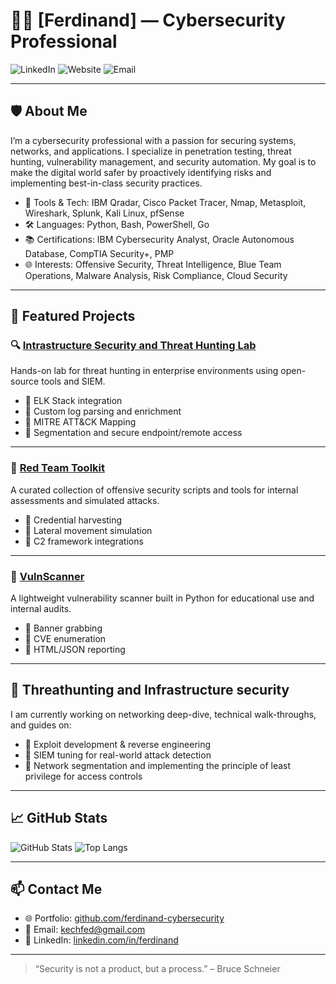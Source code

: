 # 👨‍💻 [Ferdinand] — Cybersecurity Professional

![LinkedIn](https://img.shields.io/badge/LinkedIn-Connect-blue?style=flat&logo=linkedin&link=https://www.linkedin.com/in/yourusername)
![Website](https://img.shields.io/badge/Portfolio-Visit-blueviolet?style=flat&logo=google-chrome&link=https://yourportfolio.com)
![Email](https://img.shields.io/badge/Email-Contact-red?style=flat&logo=gmail&link=mailto:youremail@example.com)

---

## 🛡️ About Me

I’m a cybersecurity professional with a passion for securing systems, networks, and applications. I specialize in penetration testing, threat hunting, vulnerability management, and security automation. My goal is to make the digital world safer by proactively identifying risks and implementing best-in-class security practices.

- 🧰 Tools & Tech: IBM Qradar, Cisco Packet Tracer, Nmap, Metasploit, Wireshark, Splunk, Kali Linux, pfSense
- 🛠️ Languages: Python, Bash, PowerShell, Go
- 📚 Certifications: IBM Cybersecurity Analyst, Oracle Autonomous Database, CompTIA Security+, PMP 
- 🌐 Interests: Offensive Security, Threat Intelligence, Blue Team Operations, Malware Analysis, Risk Compliance, Cloud Security

---

## 📂 Featured Projects

### 🔍 [Intrastructure Security and Threat Hunting Lab](https://github.com/ferdinand-cybersecurity/threat-hunting-lab)
Hands-on lab for threat hunting in enterprise environments using open-source tools and SIEM.

- 🔸 ELK Stack integration
- 🔸 Custom log parsing and enrichment
- 🔸 MITRE ATT&CK Mapping
- 🔸 Segmentation and secure endpoint/remote access

---

### 🧪 [Red Team Toolkit](https://github.com/ferdinand-cyberseurity/red-team-toolkit)
A curated collection of offensive security scripts and tools for internal assessments and simulated attacks.

- 🔸 Credential harvesting
- 🔸 Lateral movement simulation
- 🔸 C2 framework integrations

---

### 🔐 [VulnScanner](https://github.com/Ferdinand-Cybdersecurity/vulnscanner)
A lightweight vulnerability scanner built in Python for educational use and internal audits.

- 🔸 Banner grabbing
- 🔸 CVE enumeration
- 🔸 HTML/JSON reporting

---

## 🧠 Threathunting and Infrastructure security

I am currently working on networking deep-dive, technical walk-throughs, and guides on:

- 🔹 Exploit development & reverse engineering  
- 🔹 SIEM tuning for real-world attack detection  
- 🔹 Network segmentation and implementing the principle of least privilege for access controls
    



---

## 📈 GitHub Stats

![GitHub Stats](https://github-readme-stats.vercel.app/api?username=yourusername&show_icons=true&theme=radical)
![Top Langs](https://github-readme-stats.vercel.app/api/top-langs/?username=yourusername&layout=compact&theme=radical)

---

## 📫 Contact Me

- 🌐 Portfolio: [github.com/ferdinand-cybersecurity](https://yourportfolio.com)
- 📧 Email: [kechfed@gmail.com](mailto:youremail@example.com)
- 💼 LinkedIn: [linkedin.com/in/ferdinand](https://www.linkedin.com/in/name)

---

> “Security is not a product, but a process.” – Bruce Schneier



